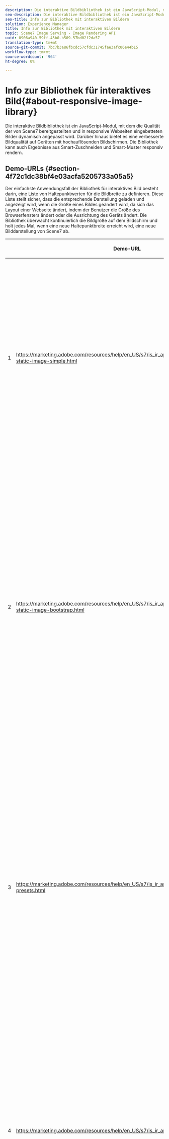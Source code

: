 ```yaml
---
description: Die interaktive Bildbibliothek ist ein JavaScript-Modul, mit dem die Qualität der von Scene7 bereitgestellten und in responsive Webseiten eingebetteten Bilder dynamisch angepasst wird. Darüber hinaus bietet es eine verbesserte Bildqualität auf Geräten mit hochauflösenden Bildschirmen. Die Bibliothek kann auch Ergebnisse aus Smart-Zuschneiden und Smart-Muster responsiv rendern.
seo-description: Die interaktive Bildbibliothek ist ein JavaScript-Modul, mit dem die Qualität der von Scene7 bereitgestellten und in responsive Webseiten eingebetteten Bilder dynamisch angepasst wird. Darüber hinaus bietet es eine verbesserte Bildqualität auf Geräten mit hochauflösenden Bildschirmen. Die Bibliothek kann auch Ergebnisse aus Smart-Zuschneiden und Smart-Muster responsiv rendern.
seo-title: Info zur Bibliothek mit interaktiven Bildern
solution: Experience Manager
title: Info zur Bibliothek mit interaktiven Bildern
topic: Scene7 Image Serving - Image Rendering API
uuid: 0906a940-59ff-45b0-b509-57bd02f2da57
translation-type: tm+mt
source-git-commit: 7bc7b3a86fbcdc57cfdc31745fae3afc06e44b15
workflow-type: tm+mt
source-wordcount: '964'
ht-degree: 0%

---
```



# Info zur Bibliothek für interaktives Bild{#about-responsive-image-library}

Die interaktive Bildbibliothek ist ein JavaScript-Modul, mit dem die Qualität der von Scene7 bereitgestellten und in responsive Webseiten eingebetteten Bilder dynamisch angepasst wird. Darüber hinaus bietet es eine verbesserte Bildqualität auf Geräten mit hochauflösenden Bildschirmen. Die Bibliothek kann auch Ergebnisse aus Smart-Zuschneiden und Smart-Muster responsiv rendern.

## Demo-URLs {#section-4f72c1dc38bf4e03acfa5205733a05a5}

Der einfachste Anwendungsfall der Bibliothek für interaktives Bild besteht darin, eine Liste von Haltepunktwerten für die Bildbreite zu definieren. Diese Liste stellt sicher, dass die entsprechende Darstellung geladen und angezeigt wird, wenn die Größe eines Bildes geändert wird, da sich das Layout einer Webseite ändert, indem der Benutzer die Größe des Browserfensters ändert oder die Ausrichtung des Geräts ändert. Die Bibliothek überwacht kontinuierlich die Bildgröße auf dem Bildschirm und holt jedes Mal, wenn eine neue Haltepunktbreite erreicht wird, eine neue Bilddarstellung von Scene7 ab.

<table id="table_3D3D3991B802461A888E1093C1217D26"> 
 <thead> 
  <tr> 
   <th colname="col01" class="entry"> </th> 
   <th colname="col1" class="entry"> <p>Demo-URL </p> </th> 
   <th colname="col2" class="entry"> <p>Beschreibung </p> </th> 
  </tr> 
 </thead>
 <tbody> 
  <tr> 
   <td colname="col01"> <p>1 </p> </td> 
   <td colname="col1"> <p> <a href="https://marketing.adobe.com/resources/help/en_US/s7/is_ir_api/is_api/samples/responsive-static-image-simple.html" scope="external" format="https"> https://marketing.adobe.com/resources/help/en_US/s7/is_ir_api/is_api/samples/responsive-static-image-simple.html  </a> </p> <p> 
     <!-- http://sasha.s7qa.com/jira-bugs/S7-7729/responsive-static-image-simple.htm--> </p> </td> 
   <td colname="col2"> <p>Im Folgenden wird ein einfaches Beispiel dargestellt, bei dem sich das interaktive Bild in einem Container befindet, der 50 % der Webseitenbreite beträgt. Jedes Mal, wenn die Größe des Browserfensters geändert wird, ändert sich die Breite des Containers. Wenn die Bildbreite einen der konfigurierten Haltepunkte erreicht, die zu Veranschaulichungszwecken auf 200, 400, 600 und 800 Pixel eingestellt sind, wird eine neue Darstellung heruntergeladen und angezeigt. Das Ziel ist es, unnötige große Bilder zu vermeiden und Netzwerkbandbreite zu sparen. </p> <p>Klicken Sie auf die URL, um die Webseite zu öffnen, die Größe des Browser-Fensters zu ändern und den Netzwerkverkehr zu überwachen. </p> </td> 
  </tr> 
  <tr> 
   <td colname="col01"> <p>2 </p> </td> 
   <td colname="col1"> <p> <a href="https://marketing.adobe.com/resources/help/en_US/s7/is_ir_api/is_api/samples/responsive-static-image-bootstrap.html" format="https" scope="external"> https://marketing.adobe.com/resources/help/en_US/s7/is_ir_api/is_api/samples/responsive-static-image-bootstrap.html  </a> </p> <p> 
     <!-- http://sasha.s7qa.com/jira-bugs/S7-7729/responsive-static-image-bootstrap.htm--> </p> </td> 
   <td colname="col2"> <p>Im folgenden Bootstrap wird der gleiche Verwendungsfall auf einer Webseite veranschaulicht. Gemäß Bootstrap-CSS kann die Layoutzelle, der das interaktive Bild hinzugefügt wird, eine der folgenden Breiten annehmen: 360, 720 und 940 Pixel. Dies sind die genauen Werte, die als Haltepunkte an die Bibliothek für interaktives Bild übergeben werden. Scene7 stellt daher sicher, dass die Netzwerkbandbreite des Clients effektiv genutzt wird. Darüber hinaus wird sichergestellt, dass das Bild in der exakten Größe angezeigt wird, die angesichts des aktuellen Webseitenlayouts erforderlich ist, ohne dass visuelle Artefakte durch Skalieren des clientseitigen Browsers entstehen. </p> <p>Klicken Sie auf die URL, um die Webseite zu öffnen, die Größe des Browser-Fensters zu ändern, um auf unterschiedliche LayoutHaltepunkte zuzugreifen und den Netzwerkverkehr zu überwachen. </p> <p>Zu den erweiterten Verwendungsbeispielen zählen die Zuweisung verschiedener Bildvorgaben oder Bildserstellungs-Befehle oder beides mit unterschiedlichen Haltepunktwerten. </p> </td> 
  </tr> 
  <tr> 
   <td colname="col01"> <p>3 </p> </td> 
   <td colname="col1"> <p> <a href="https://marketing.adobe.com/resources/help/en_US/s7/is_ir_api/is_api/samples/image-presets.html" format="https" scope="external"> https://marketing.adobe.com/resources/help/en_US/s7/is_ir_api/is_api/samples/image-presets.html  </a> </p> <p> 
     <!--http://sasha.s7qa.com/jira-bugs/S7-7729/image-presets.html--> </p> </td> 
   <td colname="col2"> <p>In diesem nächsten Beispiel werden Bildvorgaben unterschiedlicher Bildqualität und -formate für unterschiedliche Haltepunktgrößen verwendet. Bei einem kleinen Haltepunkt wird eine Vorgabe mit niedriger Qualität angewendet, die Image Serving zwingt, das GIF-Bild, das auf nur sechs Farben komprimiert wurde, zurückzugeben. Ein mittlerer Haltepunkt verwendet eine Bildvorgabe, die für JPEG mit hoher Komprimierung konfiguriert ist. Der größte Haltepunkt wird mit einer hochwertigen Bildvorgabe unter Verwendung verlustfreier PNG-Datei verknüpft. Diese Methode stellt sicher, dass Bilder mit hoher Qualität an solche Geräte gesendet werden, wobei davon ausgegangen wird, dass Geräte mit größeren Bildschirmen eine größere Bandbreite und Verarbeitungsleistung haben. </p> <p>Klicken Sie auf die URL, um die Webseite zu öffnen, die Größe des Webbrowserfensters von größer zu kleiner zu ändern und zu erkennen, wie die Bildqualität abnimmt. </p> </td> 
  </tr> 
  <tr> 
   <td colname="col01"> <p>4 </p> </td> 
   <td colname="col1"> <p> <a href="https://marketing.adobe.com/resources/help/en_US/s7/is_ir_api/is_api/samples/crops.html" format="https" scope="external"> https://marketing.adobe.com/resources/help/en_US/s7/is_ir_api/is_api/samples/crops.html  </a> </p> <p> 
     <!--http://sasha.s7qa.com/jira-bugs/S7-7729/crops.html--> </p> </td> 
   <td colname="col2"> <p>Zusätzlich zu Bildvorgaben ist es möglich, bestimmte Image Serving-Befehle mit Haltepunkten zu verknüpfen. Das folgende Beispiel zeigt, wie das Bannerbild schrittweise in den Interessensbereich beschnitten werden kann, wenn die Bildschirmgröße kleiner wird. Hier verfügt der größte Haltepunkt über keine Image Serving-Befehle, sodass das Bannerbild vollständig sichtbar ist. Beim mittleren Haltepunkt wird moderater Zuschnitt angewendet, sodass nur der Läufer mit dem Text "Läuft"sichtbar ist. An einem kleinen Haltepunkt werden mehr Zuschnitte angewendet, sodass nur das Produkt angezeigt wird. </p> <p>Klicken Sie auf die URL, um die Webseite zu öffnen und die Größe des Browserfensters zu ändern. Beachten Sie, wie das Bild allmählich abgeschnitten wird, wenn Sie von einer größeren zu einer kleineren Größe wechseln. </p> </td> 
  </tr> 
  <tr> 
   <td colname="col01"> <p>5 </p> </td> 
   <td colname="col1"> <p> <a href="https://marketing.adobe.com/resources/help/en_US/s7/is_ir_api/is_api/samples/template.html" format="https" scope="external"> https://marketing.adobe.com/resources/help/en_US/s7/is_ir_api/is_api/samples/template.html  </a> </p> <p> 
     <!--http://sasha.s7qa.com/jira-bugs/S7-7729/template.html--> </p> </td> 
   <td colname="col2"> <p>Sie können auch Bildservierungsbefehle mit Image Serving-Vorlagen verwenden, um bestimmte Vorlagenparameter basierend auf der Bildgröße zu steuern. In diesem nächsten Beispiel wird eine Image Serving-Vorlage verwendet, bei der die Schriftgröße der Textüberlagerung mit dem Parameter <span class="codeph"> $fontsize </span> parametrisiert wird. Das interaktive Bild ist so konfiguriert, dass es eine größere Schriftgröße für kleinere Bildgrößen verwendet, um sicherzustellen, dass Text immer lesbar bleibt: </p> </td> 
  </tr> 
 </tbody> 
</table>

## Systemanforderungen {#section-35ea9e9c79cc43d7bcefdc240340fba4}

**Serverhardware und -software**

* Scene7 Image Serving 6.0.1 oder höher.

**Mindestanforderungen an den Client-Browser**

* Microsoft® Windows® 7 oder höher; Mac OS X 10.8 oder höher.
* Firefox 23, Safari 6, Chrome 29, IE 9 oder höher.
* iOS 6 oder höher.
* Zertifiziert für iPhone3GS oder höher und iPad2 oder höher (nur native Browser).
* Android OS 2.3 oder höher.
* Internet Explorer auf Mobilgeräten wird derzeit nicht unterstützt.

